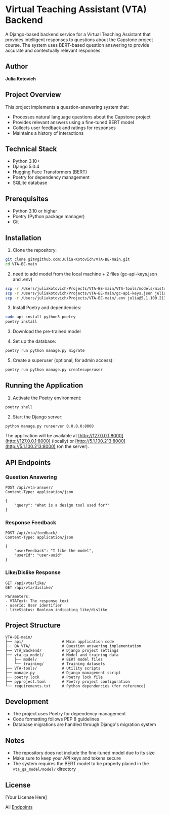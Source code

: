 # Virtual Teaching Assistant (VTA) Backend

A Django-based backend service for a Virtual Teaching Assistant that provides intelligent responses to questions about the Capstone project course. The system uses BERT-based question answering to provide accurate and contextually relevant responses.

## Author
**Julia Kotovich**

## Project Overview
This project implements a question-answering system that:
- Processes natural language questions about the Capstone project
- Provides relevant answers using a fine-tuned BERT model
- Collects user feedback and ratings for responses
- Maintains a history of interactions

## Technical Stack
- Python 3.10+
- Django 5.0.4
- Hugging Face Transformers (BERT)
- Poetry for dependency management
- SQLite database

## Prerequisites
- Python 3.10 or higher
- Poetry (Python package manager)
- Git

## Installation

1. Clone the repository:
```bash
git clone git@github.com:Julia-Kotovich/VTA-BE-main.git
cd VTA-BE-main
```
2. need to add model from the local machine + 2 files (gc-api-keys.json and .env)
```bash 
scp -r /Users/juliakotovich/Projects/VTA-BE-main/VTA-tools/models/mistral-7b-instruct-v0.2.Q4_K_M.gguf julia@5.1.100.213:~/VTA-BE-main/VTA-tools/models/
scp -r /Users/juliakotovich/Projects/VTA-BE-main/gc-api-keys.json julia@5.1.100.213:~/VTA-BE-main
scp -r /Users/juliakotovich/Projects/VTA-BE-main/.env julia@5.1.100.213:~/VTA-BE-main
```

3. Install Poetry and dependencies:
```bash
sudo apt install python3-poetry
poetry install
```

3. Download the pre-trained model

4. Set up the database:
```bash
poetry run python manage.py migrate
```

5. Create a superuser (optional, for admin access):
```bash
poetry run python manage.py createsuperuser
```

## Running the Application

1. Activate the Poetry environment:
```bash
poetry shell
```

2. Start the Django server:
```bash
python manage.py runserver 0.0.0.0:8000
```

The application will be available at [http://127.0.0.1:8000](http://127.0.0.1:8000) (locally) or [http://5.1.100.213:8000](http://5.1.100.213:8000) (on the server).

## API Endpoints

### Question Answering
```http
POST /api/vta-answer/
Content-Type: application/json

{
    "query": "What is a design tool used for?"
}
```

### Response Feedback
```http
POST /api/vta/feedback/
Content-Type: application/json

{
    "userFeedback": "I like the model",
    "userId": "user-uuid"
}
```

### Like/Dislike Response
```http
GET /api/vta/like/
GET /api/vta/dislike/

Parameters:
- VTAText: The response text
- userId: User identifier
- likeStatus: Boolean indicating like/dislike
```

## Project Structure
```
VTA-BE-main/
├── api/                 # Main application code
├── QA_VTA/              # Question answering implementation
├── VTA_Backend/         # Django project settings
├── vta_qa_model/        # Model and training data
│   ├── model/           # BERT model files
│   └── training/        # Training datasets
├── VTA-tools/           # Utility scripts
├── manage.py            # Django management script
├── poetry.lock          # Poetry lock file
├── pyproject.toml       # Poetry project configuration
└── requirements.txt     # Python dependencies (for reference)
```

## Development
- The project uses Poetry for dependency management
- Code formatting follows PEP 8 guidelines
- Database migrations are handled through Django's migration system

## Notes
- The repository does not include the fine-tuned model due to its size
- Make sure to keep your API keys and tokens secure
- The system requires the BERT model to be properly placed in the `vta_qa_model/model/` directory

## License
[Your License Here]

All [Endpoints](http://127.0.0.1:8000/api/routes/)